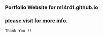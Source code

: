 ### Portfolio Website for m14r41.github.io

### [please visit for more info.](https://m14r41.github.io/)

```
Thank You !!

```

